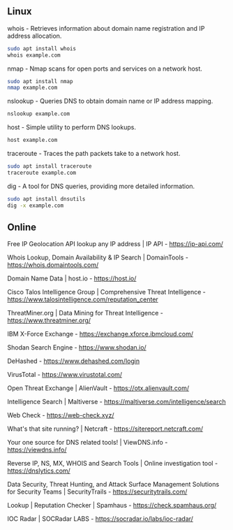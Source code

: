 ## Linux

whois - Retrieves information about domain name registration and IP address allocation.
```bash
sudo apt install whois
whois example.com
```

nmap - Nmap scans for open ports and services on a network host.
```bash
sudo apt install nmap
nmap example.com
```

nslookup - Queries DNS to obtain domain name or IP address mapping.
```bash
nslookup example.com
```

host - Simple utility to perform DNS lookups.
```bash
host example.com
```

traceroute - Traces the path packets take to a network host.
```bash
sudo apt install traceroute
traceroute example.com
```

dig - A tool for DNS queries, providing more detailed information.
```bash
sudo apt install dnsutils
dig -x example.com
```

## Online

Free IP Geolocation API lookup any IP address | IP API - https://ip-api.com/

Whois Lookup, Domain Availability & IP Search | DomainTools - https://whois.domaintools.com/

Domain Name Data | host.io - https://host.io/ 

Cisco Talos Intelligence Group | Comprehensive Threat Intelligence - https://www.talosintelligence.com/reputation_center

ThreatMiner.org | Data Mining for Threat Intelligence - https://www.threatminer.org/

IBM X-Force Exchange - https://exchange.xforce.ibmcloud.com/

Shodan Search Engine - https://www.shodan.io/

DeHashed - https://www.dehashed.com/login

VirusTotal - https://www.virustotal.com/

Open Threat Exchange | AlienVault - https://otx.alienvault.com/

Intelligence Search | Maltiverse - https://maltiverse.com/intelligence/search

Web Check - https://web-check.xyz/

What's that site running? | Netcraft - https://sitereport.netcraft.com/  

Your one source for DNS related tools! | ViewDNS.info - https://viewdns.info/

Reverse IP, NS, MX, WHOIS and Search Tools | Online investigation tool - https://dnslytics.com/

Data Security, Threat Hunting, and Attack Surface Management Solutions for Security Teams | SecurityTrails - https://securitytrails.com/

Lookup | Reputation Checker | Spamhaus - https://check.spamhaus.org/

IOC Radar | SOCRadar LABS - https://socradar.io/labs/ioc-radar/